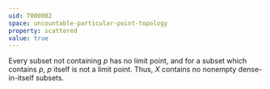 ```yaml
---
uid: T000082
space: uncountable-particular-point-topology
property: scattered
value: true
---
```

Every subset not containing $p$ has no limit point, and for a subset which contains $p$, $p$ itself is not a limit point. Thus, $X$ contains no nonempty dense-in-itself subsets.

